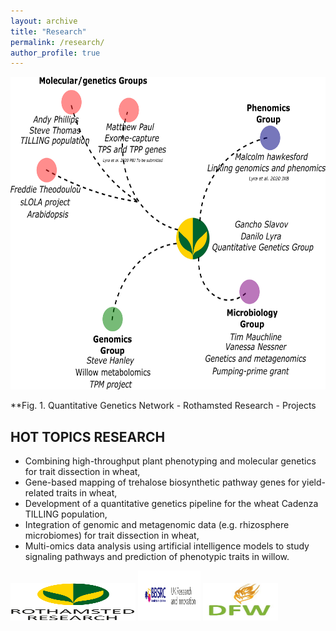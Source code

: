 ```yaml
---
layout: archive
title: "Research"
permalink: /research/
author_profile: true
---
```


<img src="https://raw.githubusercontent.com/DaniloLyra/danilolyra.github.io/master/images/RRes_group.png" width="650" height="500">

**Fig. 1. Quantitative Genetics Network - Rothamsted Research - Projects


HOT TOPICS RESEARCH
---
-	Combining high-throughput plant phenotyping and molecular genetics for trait dissection in wheat,
-	Gene-based mapping of trehalose biosynthetic pathway genes for yield-related traits in wheat,
-	Development of a quantitative genetics pipeline for the wheat Cadenza TILLING population,
-	Integration of genomic and metagenomic data (e.g. rhizosphere microbiomes) for trait dissection in wheat,
-	Multi-omics data analysis using artificial intelligence models to study signaling pathways and prediction of phenotypic traits in willow.

<p float="left">
<img src="https://raw.githubusercontent.com/DaniloLyra/danilolyra.github.io/master/images/rothamsted_research.png" width="200" height="60">
<img src="https://raw.githubusercontent.com/DaniloLyra/danilolyra.github.io/master/images/bbsrc-logo.jpg" width="100" height="80">
<img src="https://raw.githubusercontent.com/DaniloLyra/danilolyra.github.io/master/images/DFW.jpg" width="120" height="60">
</p>
